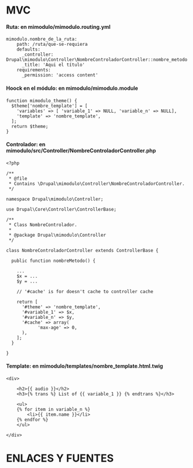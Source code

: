 MVC
========
#### Ruta: en mimodulo/mimodulo.routing.yml
```
mimodulo.nombre_de_la_ruta:
    path: /ruta/que-se-requiera
    defaults:
      _controller:  Drupal\mimodulo\Controller\NombreControladorController::nombre_metodo
      _title: 'Aqui el título'
    requirements:
      _permission: 'access content'
```

#### Hoock en el módulo: en mimodulo/mimodulo.module
```
function mimodulo_theme() {
  $theme['nombre_template'] = [
    'variables' => [ 'variable_1' => NULL, 'variable_n' => NULL],
    'template' => 'nombre_template',
  ];
  return $theme;
}
```

#### Controlador: en mimodulo/src/Controller/NombreControladorController.php 
```
<?php

/**
 * @file
 * Contains \Drupal\mimodulo\Controller\NombreControladorController.
 */

namespace Drupal\mimodulo\Controller;

use Drupal\Core\Controller\ControllerBase;

/**
 * Class NombreControlador.
 *
 * @package Drupal\mimodulo\Controller
 */

class NombreControladorController extends ControllerBase {

  public function nombreMetodo() {
  
    ...
    $x = ...
    $y = ...
    
    // '#cache' is for doesn't cache to controller cache

    return [
      '#theme' => 'nombre_template',
      '#variable_1' => $x,
      '#variable_n' => $y,
      '#cache' => array(
            'max-age' => 0,
      ),
    ];
  }

}
```

#### Template: en mimodulo/templates/nombre_template.html.twig 
```
<div>

    <h2>{{ audio }}</h2>
    <h3>{% trans %} List of {{ variable_1 }} {% endtrans %}</h3>
  
    <ul>
    {% for item in variable_n %}
        <li>{{ item.name }}</li>
    {% endfor %}
    </ul>

</div>
```



ENLACES Y FUENTES
=================
